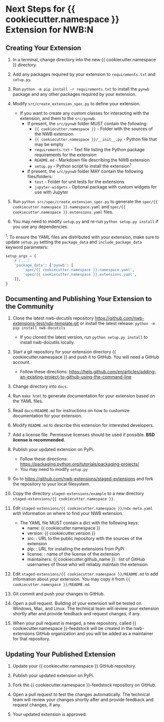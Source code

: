 # Next Steps for {{ cookiecutter.namespace }} Extension for NWB:N

## Creating Your Extension

1. In a terminal, change directory into the new {{ cookiecutter.namespace }} directory.

2. Add any packages required by your extension to `requirements.txt` and `setup.py`.

3. Run `python -m pip install -r requirements.txt` to install the `pynwb` package
and any other packages required by your extension.

4. Modify `src/create_extension_spec.py` to define your extension.

    - If you want to create any custom classes for interacting with the extension,
      and them to the `src/pynwb`.
      - If present, the `src/pynwb` folder MUST contain the following:
        - `{{ cookiecutter.namespace }}` - Folder with the sources of the NWB extension
        - `{{ cookiecutter.namespace }}/__init__.py` - Python file that may be empty
        - `requirements.txt` - Text file listing the Python package requirements for the extension
        - `README.md` - Markdown file describing the NWB extension
        - `setup.py` - Python script to install the extension<sup>1</sup>
      - If present, the `src/pynwb` folder MAY contain the following files/folders:
        - `test` - Folder for unit tests for the extensions
        - `jupyter-widgets` - Optional package with custom widgets for use with Jupyter

5. Run `python src/spec/create_extension_spec.py` to generate the
`spec/{{ cookiecutter.namespace }}.namespace.yaml` and
`spec/{{ cookiecutter.namespace }}.extensions.yaml` files.

6. You may need to modify `setup.py` and re-run `python setup.py install` if you
use any dependencies.

<sup>1</sup>: To ensure the YAML files are distributed with your extension, make sure to
update `setup.py` setting the `package_data` and `include_package_data` keyword parameters:
```python
setup_args = {
    # [...]
    'package_data': {'pynwb': [
        'spec/{{ cookiecutter.namespace }}.namespace.yaml',
        'spec/{{ cookiecutter.namespace }}.extensions.yaml',
    ]},
}
```


## Documenting and Publishing Your Extension to the Community

1. Clone the latest nwb-docutils repository https://github.com/nwb-extensions-test/ndx-template.git
or install the latest release:
`python -m pip install nwb-docutils`
    - If you cloned the latest version, run `python setup.py install` to install nwb-docutils locally.

2. Start a git repository for your extension directory {{ cookiecutter.namespace }}
 and push it to GitHub. You will need a GitHub account.
    - Follow these directions:
  https://help.github.com/en/articles/adding-an-existing-project-to-github-using-the-command-line

3. Change directory into `docs`.

4. Run `make html` to generate documentation for your extension based on the YAML files.

5. Read `docs/README.md` for instructions on how to customize documentation for
your extension.

6. Modify `README.md` to describe this extension for interested developers.

7. Add a license file. Permissive licenses should be used if possible.
**BSD license is recommended.**

8. Publish your updated extension on PyPi.
    - Follow these directions: https://packaging.python.org/tutorials/packaging-projects/
    - You may need to modify `setup.py`

9. Go to https://github.com/nwb-extensions/staged-extensions and fork the
repository to your local filesystem.

10. Copy the directory `staged-extensions/example` to a new directory
`staged-extensions/{{ cookiecutter.namespace }}`.

11. Edit `staged-extensions/{{ cookiecutter.namespace }}/ndx-meta.yaml`
with information on where to find your NWB extension.
    - The YAML file MUST contain a dict with the following keys:
      - name: {{ cookiecutter.namespace }}
      - version: {{ cookiecutter.version }}
      - src: <URL> : URL to the public repository with the sources of the extension
      - pip: <URL> : URL for installing the extensions from PyPi
      - license: <license> : name of the license of the extension
      - maintainers: {{ cookiecutter.github_name }} : list of GitHub
      usernames of those who will reliably maintain the extension

12. Edit `staged-extensions/{{ cookiecutter.namespace }}/README.md`
to add information about your extension. You may copy it from
`{{ cookiecutter.namespace }}/README.md`.

13. Git commit and push your changes to GitHub.

14. Open a pull request. Building of your extension will be tested on Windows,
Mac, and Linux. The technical team will review your extension shortly after
and provide feedback and request changes, if any.

15. When your pull request is merged, a new repository, called
{{ cookiecutter.namespace }}-feedstock will be created in the nwb-extensions
GitHub organization and you will be added as a maintainer for that repository.


## Updating Your Published Extension

1. Update your {{ cookiecutter.namespace }} GitHub repository.

2. Publish your updated extension on PyPi.

3. Fork the {{ cookiecutter.namespace }}-feedstock repository on GitHub.

4. Open a pull request to test the changes automatically. The technical team
will review your changes shortly after and provide feedback and request changes,
 if any.

5. Your updated extension is approved.
